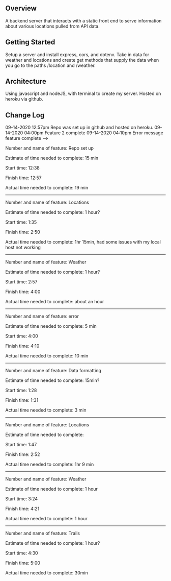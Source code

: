 ## Overview
A backend server that interacts with a static front end to serve information about various locations pulled from API data.

## Getting Started
Setup a server and install express, cors, and dotenv. Take in data for weather and locations and create get methods that supply the data when you go to the paths /location and /weather.

## Architecture
Using javascript and nodeJS, with terminal to create my server. Hosted on heroku via github.

## Change Log
<!-- Use this area to document the iterative changes made to your application as each feature is successfully implemented. Use time stamps. Here's an examples:

01-01-2001 4:59pm - Application now has a fully-functional express server, with a GET route for the location resource.

## Credits and Collaborations
<!-- Give credit (and a link) to other people or resources that helped you build this application. -->
09-14-2020 12:57pm Repo was set up in github and hosted on heroku.
09-14-2020 04:00pm Feature 2 complete
09-14-2020 04:10pm Error message feature complete
-->

Number and name of feature: Repo set up

Estimate of time needed to complete: 15 min

Start time: 12:38

Finish time: 12:57

Actual time needed to complete: 19 min

_____

Number and name of feature: Locations

Estimate of time needed to complete: 1 hour?

Start time: 1:35

Finish time: 2:50

Actual time needed to complete:  1hr 15min, had some issues with my local host not working

____

Number and name of feature: Weather

Estimate of time needed to complete: 1 hour?

Start time: 2:57

Finish time: 4:00

Actual time needed to complete: about an hour

____

Number and name of feature: error

Estimate of time needed to complete: 5 min

Start time: 4:00

Finish time: 4:10

Actual time needed to complete: 10 min

____

Number and name of feature: Data formatting 

Estimate of time needed to complete: 15min?

Start time: 1:28

Finish time: 1:31

Actual time needed to complete: 3 min

____

Number and name of feature: Locations

Estimate of time needed to complete: 

Start time: 1:47

Finish time: 2:52

Actual time needed to complete: 1hr 9 min

____

Number and name of feature: Weather

Estimate of time needed to complete: 1 hour

Start time: 3:24

Finish time: 4:21

Actual time needed to complete: 1 hour

____

Number and name of feature: Trails 

Estimate of time needed to complete: 1 hour?

Start time: 4:30

Finish time: 5:00

Actual time needed to complete: 30min


